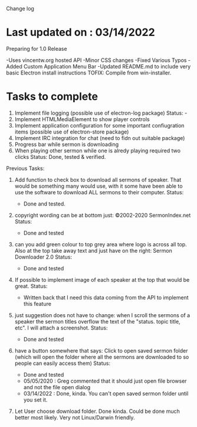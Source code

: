 Change log

Last updated on : 03/14/2022
============================

Preparing for 1.0 Release

-Uses vincentw.org hosted API
-Minor CSS changes
-Fixed Various Typos
-Added Custom Application Menu Bar
-Updated README.md to include very basic Electron install instructions
TOFIX: Compile from win-installer.

Tasks to complete
=================

1) Implement file logging (possible use of electron-log package)
    Status:
        - 
2) Implement HTMLMediaElement to show player controls
3) Implement application configuration for some important confiugration items (possible use of electron-store package)
4) Implement IRC integration for chat (need to fidn out suitable package)
5) Progress bar while sermon is downloading
6) When playing other sermon while one is alredy playing required two clicks
    Status: Done, tested & verified.


Previous Tasks:

1) Add function to check box to download all sermons of speaker. That would be something many would use, with it some have been able to use the software to download ALL sermons to their computer.
Status:
    - Done and tested.

2) copyright wording can be at bottom just: ©2002-2020 SermonIndex.net
Status:
    - Done and tested

3) can you add green colour to top grey area where logo is across all top. Also at the top take away text and just have on the right: Sermon Downloader 2.0
Status:
    - Done and tested

4) If possible to implement image of each speaker at the top that would be great.
Status:
    - Written back that I need this data coming from the API to implement this feature

5) just suggestion does not have to change: when I scroll the sermons of a speaker the sermon titles overflow the text of the "status.  topic   title, etc". I will attach a screenshot.
Status:
    - Done and tested

6) have a button somewhere that says: Click to open saved sermon folder (which will open the folder where all the sermons are downloaded to so people can easily access them)
Status:
    - Done and tested
    - 05/05/2020 : Greg commented that it should just open file browser and not the file open dialog
    - 03/14/2022 : Done, kinda. You can't open saved sermon folder until you set it.

7) Let User choose download folder. 
    Done kinda. Could be done much better most likely. Very not Linux/Darwin friendly.  

